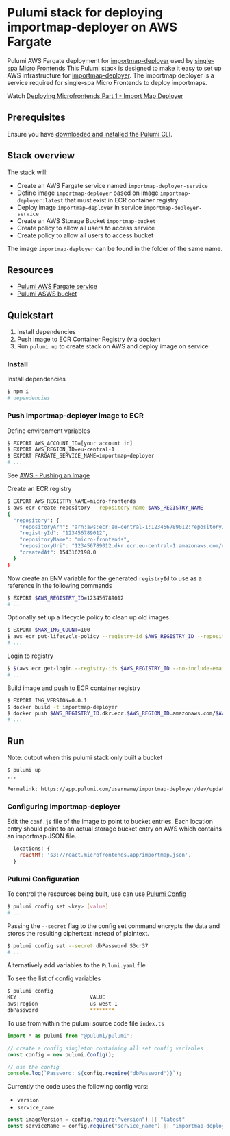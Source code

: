 # Pulumi stack for deploying importmap-deployer on AWS Fargate

Pulumi AWS Fargate deployment for [importmap-deployer](https://github.com/single-spa/import-map-deployer) used by [single-spa](https://single-spa.js.org/) [Micro Frontends](https://micro-frontends.org/)
This Pulumi stack is designed to make it easy to set up AWS infrastructure for [importmap-deployer](https://github.com/single-spa/import-map-deployer).
The importmap deployer is a service required for single-spa Micro Frontends to deploy importmaps.

Watch [Deploying Microfrontends Part 1 - Import Map Deployer](https://www.youtube.com/watch?v=QHunH3MFPZs&list=PLLUD8RtHvsAOhtHnyGx57EYXoaNsxGrTU&index=5)

## Prerequisites

Ensure you have [downloaded and installed the Pulumi CLI](https://www.pulumi.com/docs/get-started/install/).

## Stack overview

The stack will:

- Create an AWS Fargate service named `importmap-deployer-service`
- Define image `importmap-deployer` based on image `importmap-deployer:latest` that must exist in ECR container registry
- Deploy image `importmap-deployer` in service `importmap-deployer-service`
- Create an AWS Storage Bucket `importmap-bucket`
- Create policy to allow all users to access service
- Create policy to allow all users to access bucket

The image `importmap-deployer` can be found in the folder of the same name.

## Resources

- [Pulumi AWS Fargate service](https://www.pulumi.com/blog/get-started-with-docker-on-aws-fargate-using-pulumi/)
- [Pulumi ASWS bucket](https://www.pulumi.com/docs/aws/s3/)

## Quickstart

1. Install dependencies
2. Push image to ECR Container Registry (via docker)
3. Run `pulumi up` to create stack on AWS and deploy image on service

### Install

Install dependencies

```sh
$ npm i
# dependencies
```

### Push importmap-deployer image to ECR

Define environment variables

```sh
$ EXPORT AWS_ACCOUNT_ID=[your account id]
$ EXPORT AWS_REGION_ID=eu-central-1
$ EXPORT FARGATE_SERVICE_NAME=importmap-deployer
# ...
```

See [AWS - Pushing an Image](https://docs.aws.amazon.com/AmazonECR/latest/userguide/docker-push-ecr-image.html)

Create an ECR registry

```sh
$ EXPORT AWS_REGISTRY_NAME=micro-frontends
$ aws ecr create-repository --repository-name $AWS_REGISTRY_NAME
{
  "repository": {
    "repositoryArn": "arn:aws:ecr:eu-central-1:123456789012:repository/micro-frontends",
    "registryId": "123456789012",
    "repositoryName": "micro-frontends",
    "repositoryUri": "123456789012.dkr.ecr.eu-central-1.amazonaws.com/randserver",
    "createdAt": 1543162198.0
  }
}
```

Now create an ENV variable for the generated `registryId` to use as a reference in the following commands

```sh
$ EXPORT $AWS_REGISTRY_ID=123456789012
# ...
```

Optionally set up a lifecycle policy to clean up old images

```sh
$ EXPORT $MAX_IMG_COUNT=100
$ aws ecr put-lifecycle-policy --registry-id $AWS_REGISTRY_ID --repository-name $AWS_REGISTRY_NAME --lifecycle-policy-text '{"rules":[{"rulePriority":10,"description":"Expire old images","selection":{"tagStatus":"any","countType":"imageCountMoreThan","countNumber":$MAX_IMG_COUNT},"action":{"type":"expire"}}]}'
# ...
```

Login to registry

```sh
$ $(aws ecr get-login --registry-ids $AWS_REGISTRY_ID --no-include-email)
# ...
```

Build image and push to ECR container registry

```sh
$ EXPORT IMG_VERSION=0.0.1
$ docker build -t importmap-deployer
$ docker push $AWS_REGISTRY_ID.dkr.ecr.$AWS_REGION_ID.amazonaws.com/$AWS_REGISTRY_NAME:$IMG_VERSION
# ...
```

## Run

Note: output when this pulumi stack only built a bucket

```sh
$ pulumi up
...

Permalink: https://app.pulumi.com/username/importmap-deployer/dev/updates/1  
```

### Configuring importmap-deployer

Edit the `conf.js` file of the image to point to bucket entries.
Each location entry should point to an actual storage bucket entry on AWS which contains an importmap JSON file.

```js
  locations: {
    reactMf: 's3://react.microfrontends.app/importmap.json',
  }
```

### Pulumi Configuration

To control the resources being built, use can use [Pulumi Config](https://www.pulumi.com/docs/intro/concepts/config/)

```sh
$ pulumi config set <key> [value]
# ...
```

Passing the `--secret` flag to the config set command encrypts the data and stores the resulting ciphertext instead of plaintext.

```sh
$ pulumi config set --secret dbPassword S3cr37
# ...
```

Alternatively add variables to the `Pulumi.yaml` file

To see the list of config variables

```sh
$ pulumi config
KEY                        VALUE
aws:region                 us-west-1
dbPassword                 ********
```

To use from within the pulumi source code file `index.ts`

```ts
import * as pulumi from "@pulumi/pulumi";

// create a config singleton containing all set config variables
const config = new pulumi.Config();

// use the config
console.log(`Password: ${config.require("dbPassword")}`);
```

Currently the code uses the following config vars:

- `version`
- `service_name`

```ts
const imageVersion = config.require("version") || "latest"
const serviceName = config.require("service_name") || "importmap-deployer-service"
```
